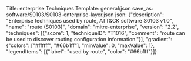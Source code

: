 Title: enterprise Techniques
Template: general/json
save_as: software/S0103/S0103-enterprise-layer.json
json: {"description": "Enterprise techniques used by route, ATT&CK software S0103 v1.0", "name": "route (S0103)", "domain": "mitre-enterprise", "version": "2.2", "techniques": [{"score": 1, "techniqueID": "T1016", "comment": "route can be used to discover routing configuration information."}], "gradient": {"colors": ["#ffffff", "#66b1ff"], "minValue": 0, "maxValue": 1}, "legendItems": [{"label": "used by route", "color": "#66b1ff"}]}